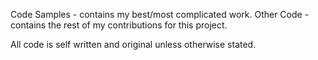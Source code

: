 Code Samples - contains my best/most complicated work.
Other Code - contains the rest of my contributions for this project.

All code is self written and original unless otherwise stated.
